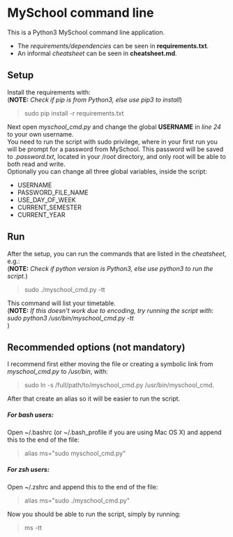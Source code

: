 # MySchool command line
This is a Python3 MySchool command line application.<br />
* The *requirements/dependencies* can be seen in **requirements.txt**.<br />
* An informal *cheatsheet* can be seen in **cheatsheet.md**.<br />

## Setup
Install the requirements with:<br />
(**NOTE:** *Check if pip is from Python3, else use pip3 to install*)

> sudo pip install -r requirements.txt

Next open *myschool_cmd.py* and change the global **USERNAME** in *line 24* to your own username.<br />
You need to run the script with sudo privilege, where in your first run you will be prompt for a password from MySchool. This password will be saved to *.password.txt*, located in your */root* directory, and only root will be able to both read and write. <br/>
Optionally you can change all three global variables, inside the script:
* USERNAME
* PASSWORD_FILE_NAME
* USE_DAY_OF_WEEK
* CURRENT_SEMESTER
* CURRENT_YEAR

## Run
After the setup, you can run the commands that are listed in the *cheatsheet*, e.g.:<br />
(**NOTE:** *Check if python version is Python3, else use python3 to run the script.*) 

> sudo ./myschool_cmd.py -tt

This command will list your timetable.<br />
(**NOTE:** *If this doesn't work due to encoding, try running the script with: <br />sudo python3 /usr/bin/myschool_cmd.py -tt<br/>*)

## Recommended options (not mandatory)
I recommend first either moving the file or creating a symbolic link from *myschool_cmd.py* to */usr/bin*, with:

> sudo ln -s /full/path/to/myschool_cmd.py /usr/bin/myschool_cmd.

After that create an alias so it will be easier to run the script.
##### For bash users:
Open ~/.bashrc (or ~/.bash_profile if you are using Mac OS X) and append this to the end of the file:

> alias ms="sudo myschool_cmd.py"

##### For zsh users:
Open ~/.zshrc and append this to the end of the file:

> alias ms="sudo ./myschool_cmd.py"

Now you should be able to run the script, simply by running:

> ms -tt
